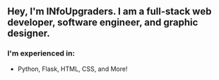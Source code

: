 ## Hey, I'm INfoUpgraders. I am a full-stack web developer, software engineer, and graphic designer.

### I'm experienced in:
  - Python, Flask, HTML, CSS, and More!
